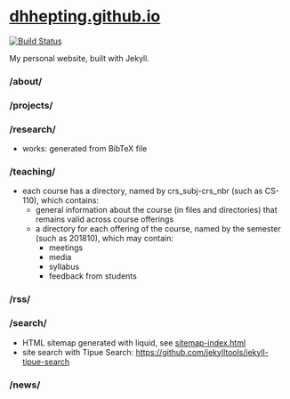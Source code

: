 # [dhhepting.github.io](https://dhhepting.github.io)

[![Build Status](https://travis-ci.org/dhhepting/dhhepting.github.io.svg?branch=master)](https://travis-ci.org/dhhepting/dhhepting.github.io)

My personal website, built with Jekyll.

### /about/

### /projects/

### /research/

* works: generated from BibTeX file

### /teaching/
* each course has a directory, named by crs_subj-crs_nbr (such as CS-110), which contains:
    * general information about the course (in files and directories) that remains valid across course offerings
    * a directory for each offering of the course, named by the semester (such as 201810), which may contain:
        * meetings
        * media
        * syllabus
        * feedback from students

### /rss/

### /search/
* HTML sitemap generated with liquid, see [sitemap-index.html](https://github.com/dhhepting/dhhepting.github.io/blob/master/_includes/sitemap-index.html)
* site search with Tipue Search: https://github.com/jekylltools/jekyll-tipue-search

### /news/
